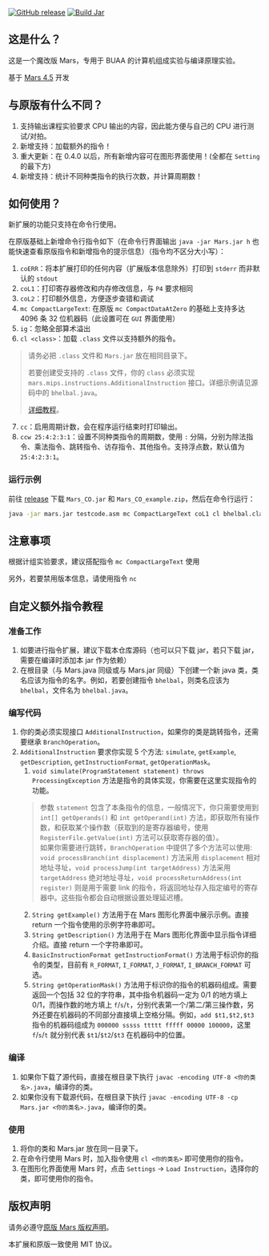 [![GitHub release](https://img.shields.io/github/release/Toby-Shi-cloud/Mars-with-BUAA-CO-extension.svg)](https://GitHub.com/Toby-Shi-cloud/Mars-with-BUAA-CO-extension/releases/)
[![Build Jar](https://github.com/Toby-Shi-cloud/Mars-with-BUAA-CO-extension/actions/workflows/build.yml/badge.svg)](https://github.com/Toby-Shi-cloud/Mars-with-BUAA-CO-extension/actions/workflows/build.yml)

## 这是什么？

这是一个魔改版 Mars，专用于 BUAA 的计算机组成实验与编译原理实验。

基于 [Mars 4.5](http://courses.missouristate.edu/KenVollmar/MARS/) 开发

## 与原版有什么不同？

1. 支持输出课程实验要求 CPU 输出的内容，因此能方便与自己的 CPU 进行测试/对拍。
2. 新增支持：加载额外的指令！
3. 重大更新：在 0.4.0 以后，所有新增内容可在图形界面使用！(全都在 `Setting` 的最下方)
4. 新增支持：统计不同种类指令的执行次数，并计算周期数！

## 如何使用？

新扩展的功能只支持在命令行使用。

在原版基础上新增命令行指令如下（在命令行界面输出 `java -jar Mars.jar h` 也能快速查看原版指令和新增指令的提示信息）（指令均不区分大小写）：

1. `coERR`：将本扩展打印的任何内容（扩展版本信息除外）打印到 `stderr` 而非默认的 `stdout`
2. `coL1`：打印寄存器修改和内存修改信息，与 `P4` 要求相同
3. `coL2`：打印额外信息，方便逐步查错和调试
4. `mc CompactLargeText`: 在原版 `mc CompactDataAtZero` 的基础上支持多达 $4096$ 条 $32$ 位机器码（此设置可在 `GUI` 界面使用）
5. `ig`：忽略全部算术溢出
6. `cl <class>`：加载 `.class` 文件以支持额外的指令。
> 请务必把 `.class` 文件和 `Mars.jar` 放在相同目录下。
> 
> 若要创建受支持的 `.class` 文件，你的 `class` 必须实现 `mars.mips.instructions.AdditionalInstruction` 接口。详细示例请见源码中的 `bhelbal.java`。
>
> [详细教程](#自定义额外指令教程)。

7. `cc`：启用周期计数，会在程序运行结束时打印输出。
8. `ccw 25:4:2:3:1`：设置不同种类指令的周期数，使用 `:` 分隔，分别为除法指令、乘法指令、跳转指令、访存指令、其他指令。支持浮点数，默认值为 `25:4:2:3:1`。


### 运行示例

前往 [release](https://GitHub.com/Toby-Shi-cloud/Mars-with-BUAA-CO-extension/releases/) 下载 `Mars_CO.jar` 和 `Mars_CO_example.zip`，然后在命令行运行：

```sh
java -jar mars.jar testcode.asm mc CompactLargeText coL1 cl bhelbal.class ig
```

## 注意事项

根据计组实验要求，建议搭配指令 `mc CompactLargeText` 使用

另外，若要禁用版本信息，请使用指令 `nc`

## 自定义额外指令教程

### 准备工作

1. 如要进行指令扩展，建议下载本仓库源码（也可以只下载 jar，若只下载 jar，需要在编译时添加本 jar 作为依赖）
2. 在根目录（与 Mars.java 同级或与 Mars.jar 同级）下创建一个新 java 类，类名应该为指令的名字。例如，若要创建指令 `bhelbal`，则类名应该为 `bhelbal`，文件名为 `bhelbal.java`。

### 编写代码

1. 你的类必须实现接口 `AdditionalInstruction`，如果你的类是跳转指令，还需要继承 `BranchOperation`。
2. `AdditionalInstruction` 要求你实现 5 个方法: `simulate`, `getExample`, `getDescription`, `getInstructionFormat`, `getOperationMask`。
   1. `void simulate(ProgramStatement statement) throws ProcessingException` 方法是指令的具体实现，你需要在这里实现指令的功能。
    > 参数 `statement` 包含了本条指令的信息，一般情况下，你只需要使用到 `int[] getOperands()` 和 `int getOperand(int)` 方法，即获取所有操作数，和获取某个操作数（获取到的是寄存器编号，使用 `RegisterFile.getValue(int)` 方法可以获取寄存器的值）。  
    > 如果你需要进行跳转，`BranchOperation` 中提供了多个方法可以使用: `void processBranch(int displacement)` 方法采用 `displacement` 相对地址寻址，`void processJump(int targetAddress)` 方法采用 `targetAddress` 绝对地址寻址，`void processReturnAddress(int register)` 则是用于需要 link 的指令，将返回地址存入指定编号的寄存器中。这些指令都会自动根据设置处理延迟槽。
   2. `String getExample()` 方法用于在 Mars 图形化界面中展示示例。直接 return 一个指令使用的示例字符串即可。
   3. `String getDescription()` 方法用于在 Mars 图形化界面中显示指令详细介绍。直接 return 一个字符串即可。
   4. `BasicInstructionFormat getInstructionFormat()` 方法用于标识你的指令的类型，目前有 `R_FORMAT`, `I_FORMAT`, `J_FORMAT`, `I_BRANCH_FORMAT` 可选。
   5. `String getOperationMask()` 方法用于标识你的指令的机器码组成。需要返回一个包括 32 位的字符串，其中指令机器码一定为 0/1 的地方填上 0/1，而操作数的地方填上 `f`/`s`/`t`，分别代表第一个/第二/第三操作数，另外还要在机器码的不同部分直接填上空格分隔。例如，`add $t1,$t2,$t3` 指令的机器码组成为 `000000 sssss ttttt fffff 00000 100000`，这里 `f`/`s`/`t` 就分别代表 `$t1`/`$t2`/`$t3` 在机器码中的位置。

### 编译

1. 如果你下载了源代码，直接在根目录下执行 `javac -encoding UTF-8 <你的类名>.java`，编译你的类。
2. 如果你没有下载源代码，在根目录下执行 `javac -encoding UTF-8 -cp Mars.jar <你的类名>.java`，编译你的类。

### 使用

1. 将你的类和 Mars.jar 放在同一目录下。
2. 在命令行使用 Mars 时，加入指令使用 `cl <你的类名>` 即可使用你的指令。
3. 在图形化界面使用 Mars 时，点击 `Settings` -> `Load Instruction`，选择你的类，即可使用你的指令。

## 版权声明

请务必遵守[原版 Mars 版权声明](MARSlicense.txt)。

本扩展和原版一致使用 MIT 协议。
